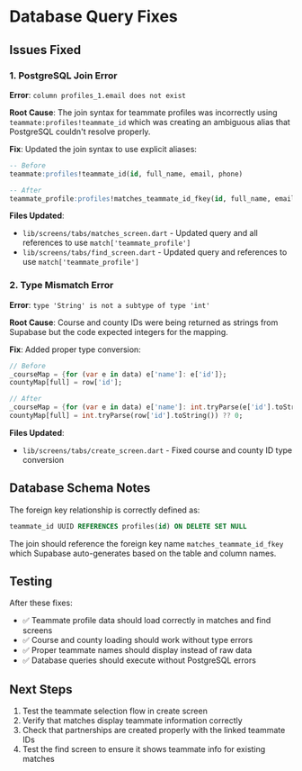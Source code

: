 # Database Query Fixes

## Issues Fixed

### 1. PostgreSQL Join Error
**Error**: `column profiles_1.email does not exist`

**Root Cause**: The join syntax for teammate profiles was incorrectly using `teammate:profiles!teammate_id` which was creating an ambiguous alias that PostgreSQL couldn't resolve properly.

**Fix**: Updated the join syntax to use explicit aliases:
```sql
-- Before
teammate:profiles!teammate_id(id, full_name, email, phone)

-- After  
teammate_profile:profiles!matches_teammate_id_fkey(id, full_name, email, phone)
```

**Files Updated**:
- `lib/screens/tabs/matches_screen.dart` - Updated query and all references to use `match['teammate_profile']`
- `lib/screens/tabs/find_screen.dart` - Updated query and references to use `match['teammate_profile']`

### 2. Type Mismatch Error
**Error**: `type 'String' is not a subtype of type 'int'`

**Root Cause**: Course and county IDs were being returned as strings from Supabase but the code expected integers for the mapping.

**Fix**: Added proper type conversion:
```dart
// Before
_courseMap = {for (var e in data) e['name']: e['id']};
countyMap[full] = row['id'];

// After
_courseMap = {for (var e in data) e['name']: int.tryParse(e['id'].toString()) ?? 0};
countyMap[full] = int.tryParse(row['id'].toString()) ?? 0;
```

**Files Updated**:
- `lib/screens/tabs/create_screen.dart` - Fixed course and county ID type conversion

## Database Schema Notes

The foreign key relationship is correctly defined as:
```sql
teammate_id UUID REFERENCES profiles(id) ON DELETE SET NULL
```

The join should reference the foreign key name `matches_teammate_id_fkey` which Supabase auto-generates based on the table and column names.

## Testing

After these fixes:
- ✅ Teammate profile data should load correctly in matches and find screens
- ✅ Course and county loading should work without type errors
- ✅ Proper teammate names should display instead of raw data
- ✅ Database queries should execute without PostgreSQL errors

## Next Steps

1. Test the teammate selection flow in create screen
2. Verify that matches display teammate information correctly
3. Check that partnerships are created properly with the linked teammate IDs
4. Test the find screen to ensure it shows teammate info for existing matches
